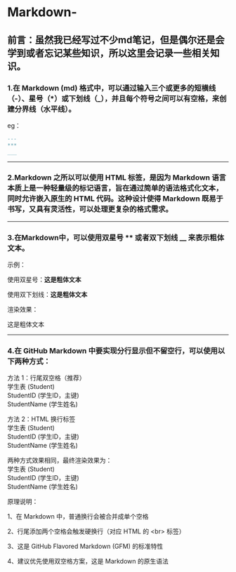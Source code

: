 # Markdown-
前言：虽然我已经写过不少md笔记，但是偶尔还是会学到或者忘记某些知识，所以这里会记录一些相关知识。
---
### 1.在 Markdown (md) 格式中，可以通过输入三个或更多的短横线（-）、星号（*）或下划线（_），并且每个符号之间可以有空格，来创建分界线（水平线）。
eg：
```Markdown
---
***
___
```

---

### 2.Markdown 之所以可以使用 HTML 标签，是因为 Markdown 语言本质上是一种轻量级的标记语言，旨在通过简单的语法格式化文本，同时允许嵌入原生的 HTML 代码。这种设计使得 Markdown 既易于书写，又具有灵活性，可以处理更复杂的格式需求。

---

### 3.在Markdown中，可以使用双星号 ** 或者双下划线 __ 来表示粗体文本。

示例：

使用双星号：**这是粗体文本**

使用双下划线：__这是粗体文本__

渲染效果：

这是粗体文本

---

### 4.在 GitHub Markdown 中要实现分行显示但不留空行，可以使用以下两种方式：

方法 1：行尾双空格（推荐）  
学生表 (Student)  
StudentID (学生ID，主键)  
StudentName (学生姓名)  

方法 2：HTML 换行标签  
学生表 (Student)<br>
StudentID (学生ID，主键)<br>
StudentName (学生姓名)

两种方式效果相同，最终渲染效果为：  
学生表 (Student)  
StudentID (学生ID，主键)  
StudentName (学生姓名)  

原理说明：

1、在 Markdown 中，普通换行会被合并成单个空格

2、行尾添加两个空格会触发硬换行（对应 HTML 的 &lt;br&gt; 标签）

3、这是 GitHub Flavored Markdown (GFM) 的标准特性

4、建议优先使用双空格方案，这是 Markdown 的原生语法
